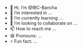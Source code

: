 - 👋 Hi, I’m @IBC-Bancha
- 👀 I’m interested in ...
- 🌱 I’m currently learning ...
- 💞️ I’m looking to collaborate on ...
- 📫 How to reach me ...
- 😄 Pronouns: ...
- ⚡ Fun fact: ...

<!---
IBC-Bancha/IBC-Bancha is a ✨ special ✨ repository because its `README.md` (this file) appears on your GitHub profile.
You can click the Preview link to take a look at your changes.
--->
